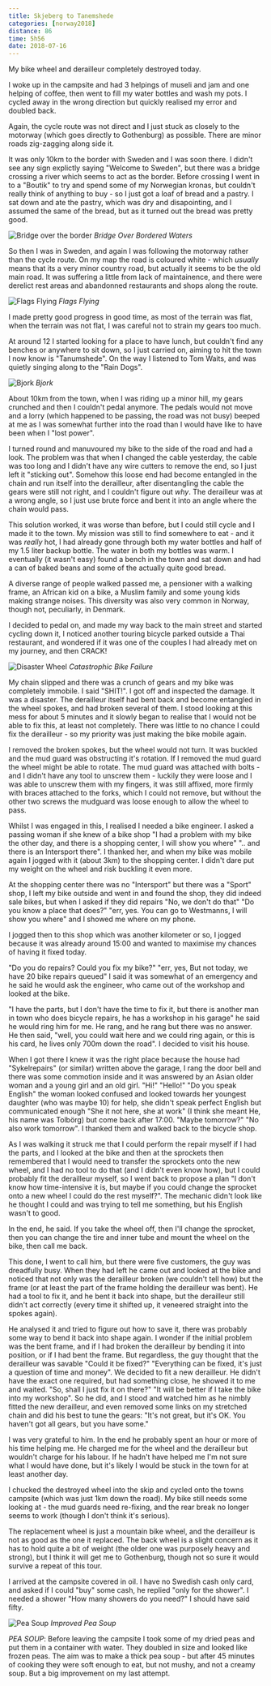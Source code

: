 ```yaml
---
title: Skjeberg to Tanemshede
categories: [norway2018]
distance: 86
time: 5h56
date: 2018-07-16
---
```



My bike wheel and derailleur completely destroyed today.

  
  

I woke up in the campsite and had 3 helpings of museli and jam and one helping
of coffee, then went to fill my water bottles and wash my pots. I cycled away
in the wrong direction but quickly realised my error and doubled back.

Again, the cycle route was not direct and I just stuck as closely to the
motorway (which goes directly to Gothenburg) as possible. There are minor
roads zig-zagging along side it.

It was only 10km to the border with Sweden and I was soon there. I didn't see
any sign explictly saying "Welcome to Sweden", but there was a bridge crossing
a river which seems to act as the border. Before crossing I went in to a
"Boutik" to try and spend some of my Norwegian kronas, but couldn't really
think of anything to buy - so I just got a loaf of bread and a pastry. I sat
down and ate the pastry, which was dry and disapointing, and I assumed the
same of the bread, but as it turned out the bread was pretty good.

![Bridge over the border](/images/norway/2018-07-17/IMG_20180717_100240.jpg)
*Bridge Over Bordered Waters*

So then I was in Sweden, and again I was following the motorway rather than
the cycle route. On my map the road is coloured white - which _usually_ means
that its a very minor country road, but actually it seems to be the old main
road. It was suffering a little from lack of maintainence, and there were
derelict rest areas and abandonned restaurants and shops along the route.

![Flags Flying](/images/norway/2018-07-17/IMG_20180717_101824.jpg)
*Flags Flying*

I made pretty good progress in good time, as most of the terrain was flat,
when the terrain was not flat, I was careful not to strain my gears too much.

At around 12 I started looking for a place to have lunch, but couldn't find
any benches or anywhere to sit down, so I just carried on, aiming to hit the
town I now know is "Tanumshede". On the way I listened to Tom Waits, and was
quietly singing along to the "Rain Dogs".

![Bjork](/images/norway/2018-07-17/IMG_20180717_123252.jpg)
*Bjork*

About 10km from the town, when I was riding up a minor hill, my gears crunched
and then I couldn't pedal anymore. The pedals would not move and a lorry
(which happened to be passing, the road was not busy) beeped at me as I was
somewhat further into the road than I would have like to have been when I
"lost power".

I turned round and manuvoured my bike to the side of the road and had a look.
The problem was that when I changed the cable yesterday, the cable was too
long and I didn't have any wire cutters to remove the end, so I just left it
"sticking out". Somehow this loose end had become entangled in the chain and
run itself into the derailleur, after disentangling the cable the gears were
still not right, and I couldn't figure out _why_. The derailleur was at a
wrong angle, so I just use brute force and bent it into an angle where the
chain would pass.

This solution worked, it was worse than before, but I could still cycle and I
made it to the town. My mission was still to find somewhere to eat - and it
was _really_ hot, I had already gone through both my water bottles and half of
my 1.5 liter backup bottle. The water in both my bottles was warm. I
eventually (it wasn't easy) found a bench in the town and sat down and had a
can of baked beans and some of the actually quite good bread.

A diverse range of people walked passed me, a pensioner with a walking frame,
an African kid on a bike, a Muslim family and some young kids making strange
noises. This diversity was also very common in Norway, though not, peculiarly,
in Denmark.

I decided to pedal on, and made my way back to the main street and started
cycling down it, I noticed another touring bicycle parked outside a Thai
restaurant, and wondered if it was one of the couples I had already met on my
journey, and then CRACK!
  
![Disaster Wheel](/images/norway/2018-07-17/IMG_20180717_145347.jpg)
*Catastrophic Bike Failure*

My chain slipped and there was a crunch of gears and my bike was completely
immobile. I said "SHIT!". I got off and inspected the damage. It was a
disaster. The derailleur itself had bent back and become entangled in the
wheel spokes, and had broken several of them. I stood looking at this mess for
about 5 minutes and it slowly began to realise that I would not be able to fix
this, at least not completely. There was little to no chance I could fix the
derailleur - so my priority was just making the bike mobile again.

I removed the broken spokes, but the wheel would not turn. It was buckled and
the mud guard was obstructing it's rotation. If I removed the mud guard the
wheel might be able to rotate. The mud guard was attached with bolts - and I
didn't have any tool to unscrew them - luckily they were loose and I was able
to unscrew them with my fingers, it was still affixed, more firmly with braces
attached to the forks, which I could not remove, but without the other two
screws the mudguard was loose enough to allow the wheel to pass.

Whilst I was engaged in this, I realised I needed a bike engineer. I asked a
passing woman if she knew of a bike shop "I had a problem with my bike the
other day, and there is a shopping center, I will show you where" ".. and
there is an Intersport there". I thanked her, and when my bike was mobile
again I jogged with it (about 3km) to the shopping center. I didn't dare put
my weight on the wheel and risk buckling it even more.

At the shopping center there was no "Intersport" but there was a "Sport" shop,
I left my bike outside and went in and found the shop, they did indeed sale
bikes, but when I asked if they did repairs "No, we don't do that" "Do you
know a place that does?" "err, yes. You can go to Westmanns, I will show you
where" and I showed me where on my phone.

I jogged then to this shop which was another kilometer or so, I jogged because
it was already around 15:00 and wanted to maximise my chances of having it
fixed today.

"Do you do repairs? Could you fix my bike?" "err, yes, But not today, we have
20 bike repairs queued" I said it was somewhat of an emergency and he said he
would ask the engineer, who came out of the workshop and looked at the bike.

"I have the parts, but I don't have the time to fix it, but there is another
man in town who does bicycle repairs, he has a workshop in his garage" he said
he would ring him for me. He rang, and he rang but there was no answer. He
then said, "well, you could wait here and we could ring again, or this is his
card, he lives only 700m down the road". I decided to visit his house.

When I got there I knew it was the right place because the house had
"Sykelrepairs" (or similar) written above the garage, I rang the door bell and
there was some commotion inside and it was answered by an Asian older woman and a
young girl and an old girl. "Hi!" "Hello!" "Do you speak English" the woman
looked confused and looked towards her youngest daughter (who was maybe 10)
for help, she didn't speak perfect English but communicated enough "She it not
here, she at work" (I think she meant He, his name was Tolbörg) but come back
after 17:00. "Maybe tomorrow?" "No also work tomorrow". I thanked them and
walked back to the bicycle shop.

As I was walking it struck me that I could perform the repair myself if I had
the parts, and I looked at the bike and then at the sprockets then remembered
that I would need to transfer the sprockets onto the new wheel, and I had no
tool to do that (and I didn't even know how), but I could probably fit the
derailleur myself, so I went back to propose a plan "I don't know how
time-intensive it is, but maybe if you could change the sprocket onto a new
wheel I could do the rest myself?". The mechanic didn't look like he thought I
could and was trying to tell me something, but his English wasn't to good.

In the end, he said. If you take the wheel off, then I'll change the sprocket,
then you can change the tire and inner tube and mount the wheel on the bike,
then call me back.

This done, I went to call him, but there were five customers, the guy was
dreadfully busy. When they had left he came out and looked at the bike and
noticed that not only was the derailleur broken (we couldn't tell how) but the
frame (or at least the part of the frame holding the derailleur was bent). He
had a tool to fix it, and he bent it back into shape, but the derailleur still
didn't act correctly (every time it shifted up, it veneered straight into the
spokes again).

He analysed it and tried to figure out how to save it, there was probably some
way to bend it back into shape again. I wonder if the initial problem was the
bent frame, and if I had broken the derailleur by bending it into position, or
if I had bent the frame. But regardless, the guy thought that the derailleur
was savable "Could it be fixed?" "Everything can be fixed, it's just a
question of time and money". We decided to fit a new derailleur. He didn't
have the exact one required, but had something close, he showed it to me and
waited. "So, shall I just fix it on there?" "It will be better if I take the
bike into my workshop". So he did, and I stood and watched him as he nimbly
fitted the new derailleur, and even removed some links on my stretched chain
and did his best to tune the gears: "It's not great, but it's OK. You haven't
got all gears, but you have some."

I was very grateful to him. In the end he probably spent an hour or more of
his time helping me. He charged me for the wheel and the derailleur but
wouldn't charge for his labour. If he hadn't have helped me I'm not sure what
I would have done, but it's likely I would be stuck in the town for at least
another day.

I chucked the destroyed wheel into the skip and cycled onto the towns campsite
(which was just 1km down the road). My bike still needs some looking at - the
mud guards need re-fixing, and the rear break no longer seems to work (though
I don't think it's serious).

The replacement wheel is just a mountain bike wheel, and the derailleur is not
as good as the one it replaced. The back wheel is a slight concern as it has
to hold quite a bit of weight (the older one was purposely heavy and strong),
but I think it will get me to Gothenburg, though not so sure it would survive
a repeat of this tour.

I arrived at the campsite covered in oil. I have no Swedish cash only card,
and asked if I could "buy" some cash, he replied "only for the shower". I
needed a shower "How many showers do you need?" I should have said fifty.

![Pea Soup](/images/norway/2018-07-17/IMG_20180717_200958.jpg)
*Improved Pea Soup*

*PEA SOUP*: Before leaving the campsite I took some of my dried peas and put
them in a container with water. They doubled in size and looked like frozen
peas. The aim was to make a thick pea soup - but after 45 minutes of cooking
they were soft enough to eat, but not mushy, and not a creamy soup. But a big
improvement on my last attempt.

